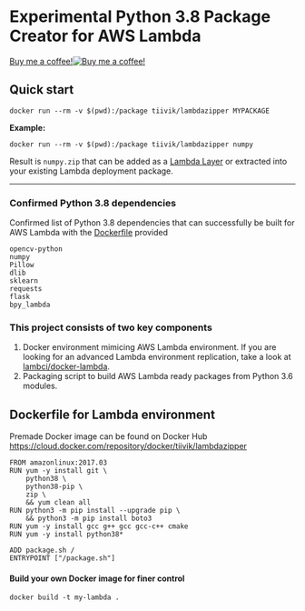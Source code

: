 # Experimental Python 3.8 Package Creator for AWS Lambda

<a href="https://www.buymeacoffee.com/NscyVhWZG">Buy me a coffee!![Buy me a coffee!](https://www.buymeacoffee.com/assets/img/BMC-btn-logo.svg)</a>

## Quick start
`docker run --rm -v $(pwd):/package tiivik/lambdazipper MYPACKAGE`

**Example:**

`docker run --rm -v $(pwd):/package tiivik/lambdazipper numpy`

Result is `numpy.zip` that can be added as a [Lambda Layer](https://aws.amazon.com/blogs/aws/new-for-aws-lambda-use-any-programming-language-and-share-common-components/) or extracted into your existing Lambda deployment package.



---
### Confirmed Python 3.8 dependencies
Confirmed list of Python 3.8 dependencies that can successfully be built for AWS Lambda with the [Dockerfile](Dockerfile) provided
```
opencv-python
numpy
Pillow
dlib
sklearn
requests
flask
bpy_lambda
```

### This project consists of two key components
1. Docker environment mimicing AWS Lambda environment. If you are looking for an advanced Lambda environment replication, take a look at [lambci/docker-lambda](https://github.com/lambci/docker-lambda).
2. Packaging script to build AWS Lambda ready packages from Python 3.6 modules.

## Dockerfile for Lambda environment
Premade Docker image can be found on Docker Hub https://cloud.docker.com/repository/docker/tiivik/lambdazipper
```
FROM amazonlinux:2017.03
RUN yum -y install git \
    python38 \
    python38-pip \
    zip \
    && yum clean all
RUN python3 -m pip install --upgrade pip \
    && python3 -m pip install boto3
RUN yum -y install gcc g++ gcc gcc-c++ cmake
RUN yum -y install python38*

ADD package.sh /
ENTRYPOINT ["/package.sh"]
```

#### Build your own Docker image for finer control
```
docker build -t my-lambda .
```
